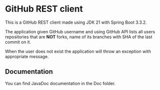 # GitHub REST client

This is a GitHub REST client made using JDK 21 with Spring Boot 3.3.2.

The application given GitHub username and using GitHub API lists all users repositories that are **NOT** forks, name of its branches with SHA of the last commit on it.

When the user does not exist the application will throw an exception with appropriate message.

## Documentation
You can find JavaDoc documentation in the Doc folder.